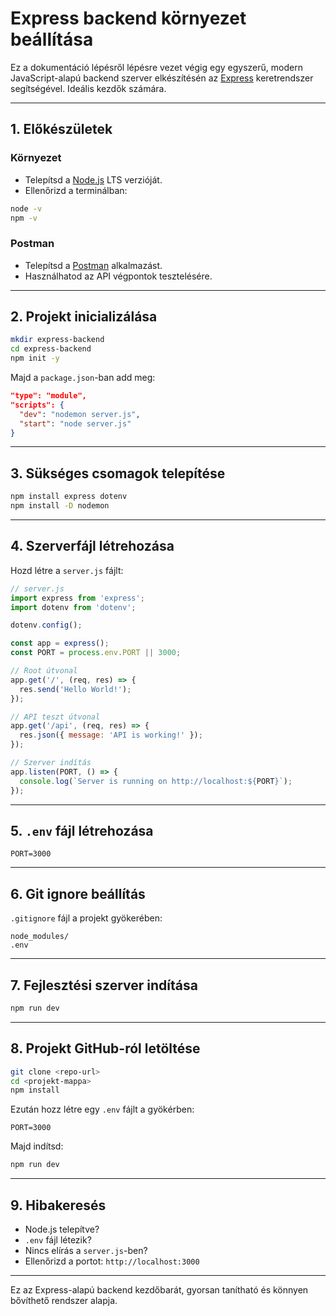 # Express backend környezet beállítása

Ez a dokumentáció lépésről lépésre vezet végig egy egyszerű, modern JavaScript-alapú backend szerver elkészítésén az [Express](https://expressjs.com/) keretrendszer segítségével. Ideális kezdők számára.

---

## 1. Előkészületek

### Környezet
* Telepítsd a [Node.js](https://nodejs.org/) LTS verzióját.
* Ellenőrizd a terminálban:

```bash
node -v
npm -v
```

### Postman
* Telepítsd a [Postman](https://www.postman.com/) alkalmazást.
* Használhatod az API végpontok tesztelésére.

---

## 2. Projekt inicializálása

```bash
mkdir express-backend
cd express-backend
npm init -y
```

Majd a `package.json`-ban add meg:

```json
"type": "module",
"scripts": {
  "dev": "nodemon server.js",
  "start": "node server.js"
}
```

---

## 3. Sükséges csomagok telepítése

```bash
npm install express dotenv
npm install -D nodemon
```

---

## 4. Szerverfájl létrehozása

Hozd létre a `server.js` fájlt:

```js
// server.js
import express from 'express';
import dotenv from 'dotenv';

dotenv.config();

const app = express();
const PORT = process.env.PORT || 3000;

// Root útvonal
app.get('/', (req, res) => {
  res.send('Hello World!');
});

// API teszt útvonal
app.get('/api', (req, res) => {
  res.json({ message: 'API is working!' });
});

// Szerver indítás
app.listen(PORT, () => {
  console.log(`Server is running on http://localhost:${PORT}`);
});
```

---

## 5. `.env` fájl létrehozása

```env
PORT=3000
```

---

## 6. Git ignore beállítás

`.gitignore` fájl a projekt gyökerében:

```
node_modules/
.env
```

---

## 7. Fejlesztési szerver indítása

```bash
npm run dev
```

---

## 8. Projekt GitHub-ról letöltése

```bash
git clone <repo-url>
cd <projekt-mappa>
npm install
```

Ezután hozz létre egy `.env` fájlt a gyökérben:

```
PORT=3000
```

Majd indítsd:

```bash
npm run dev
```

---

## 9. Hibakeresés

* Node.js telepítve?
* `.env` fájl létezik?
* Nincs elírás a `server.js`-ben?
* Ellenőrizd a portot: `http://localhost:3000`

---

Ez az Express-alapú backend kezdőbarát, gyorsan tanítható és könnyen bővíthető rendszer alapja.
